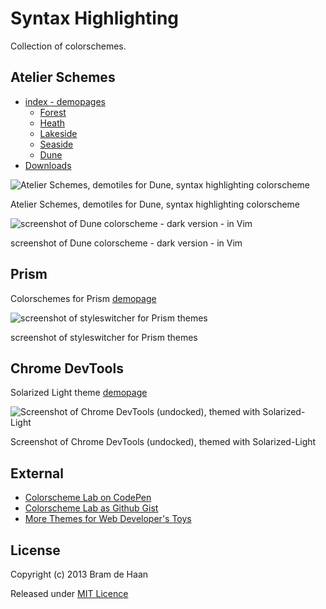 Syntax Highlighting
===================

Collection of colorschemes.

## Atelier Schemes
* [index - demopages](http://atelierbram.github.io/syntax-highlighting/atelier-schemes/)
    * [Forest](http://atelierbram.github.io/syntax-highlighting/atelier-schemes/forest)
    * [Heath](http://atelierbram.github.io/syntax-highlighting/atelier-schemes/heath)
    * [Lakeside](http://atelierbram.github.io/syntax-highlighting/atelier-schemes/lakeside)
    * [Seaside](http://atelierbram.github.io/syntax-highlighting/atelier-schemes/seaside)
    * [Dune](http://atelierbram.github.io/syntax-highlighting/atelier-schemes/dune)
* [Downloads](https://github.com/atelierbram/syntax-highlighting/tree/master/atelier-schemes/output)

![Atelier Schemes, demotiles for Dune, syntax highlighting colorscheme](https://lh4.googleusercontent.com/-GjdvoVk1lVk/Ug50Ah7rUVI/AAAAAAAAAkw/vCO9AlKlKk4/s800/atelierschemes-demotiles_400x400.png)

Atelier Schemes, demotiles for Dune, syntax highlighting colorscheme

![screenshot of Dune colorscheme - dark version - in Vim](http://atelierbram.github.io/syntax-highlighting/assets/img/dune-dark_vim_640x425.png)

screenshot of Dune colorscheme - dark version - in Vim
 
## Prism

Colorschemes for Prism [ demopage](http://atelierbram.github.io/syntax-highlighting/prism)    

![screenshot of styleswitcher for Prism themes](https://lh6.googleusercontent.com/-27KX3QAEzAc/Ug9O3QH1t2I/AAAAAAAAAlw/tdEU6foUIXM/s800/prism-styleswitcher_screenshot_546x364.png)

screenshot of styleswitcher for Prism themes
## Chrome DevTools

Solarized Light theme [demopage](http://atelierbram.github.io/syntax-highlighting/chrome-devtools)     

![Screenshot of Chrome DevTools (undocked), themed with Solarized-Light](https://lh3.googleusercontent.com/-RBaou2IeYOw/Ug6SDCxgI0I/AAAAAAAAAlQ/0yR4Ugm2gGM/s800/screenshot_chrome-devtools_solarized-light_640x480.png)

Screenshot of Chrome DevTools (undocked), themed with Solarized-Light
 
## External
* [Colorscheme Lab on CodePen](http://codepen.io/atelierbram/pen/JnbIt) 
* [Colorscheme Lab as Github Gist](https://gist.github.com/atelierbram/6283373)
* [More Themes for Web Developer's Toys](http://devthemez.com)

## License

Copyright (c) 2013 Bram de Haan

Released under [MIT Licence](http://atelierbram.mit-license.org)

